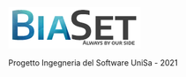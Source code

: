 ![BiaSet](https://github.com/woofz/biaset/blob/main/gitresources/logo_v1.png)

Progetto Ingegneria del Software UniSa - 2021

